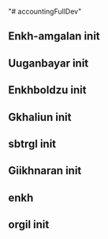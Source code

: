 "# accountingFullDev"

## Enkh-amgalan init

## Uuganbayar init

## Enkhboldzu init

## Gkhaliun init

## sbtrgl init

## Giikhnaran init

## enkh

## orgil init
